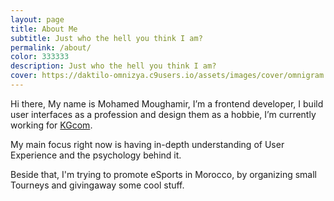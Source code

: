 ```yaml
---
layout: page
title: About Me
subtitle: Just who the hell you think I am?
permalink: /about/
color: 333333
description: Just who the hell you think I am?
cover: https://daktilo-omnizya.c9users.io/assets/images/cover/omnigram.png
---
```

Hi there, My name is Mohamed Moughamir, I’m a frontend developer, I build user interfaces as a profession and design them as a hobbie, I’m currently working for [KGcom](http://kg-com.fr/).

My main focus right now is having in-depth understanding of User Experience and the psychology behind it.

Beside that, I'm trying to promote eSports in Morocco, by organizing small Tourneys and givingaway some cool stuff.
